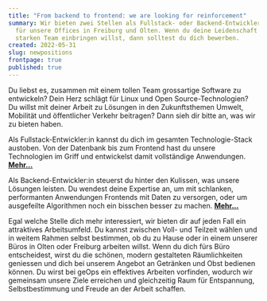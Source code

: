 ```yaml
---
title: "From backend to frontend: we are looking for reinforcement"
summary: Wir bieten zwei Stellen als Fullstack- oder Backend-Entwickler:innen
  für unsere Offices in Freiburg und Olten. Wenn du deine Leidenschaft in einem
  starken Team einbringen willst, dann solltest du dich bewerben.
created: 2022-05-31
slug: newpositions
frontpage: true
published: true
---
```

Du liebst es, zusammen mit einem tollen Team grossartige Software zu entwickeln? Dein Herz schlägt für Linux und Open Source-Technologien? Du willst mit deiner Arbeit zu Lösungen in den Zukunftsthemen Umwelt, Mobilität und öffentlicher Verkehr beitragen? Dann sieh dir bitte an, was wir zu bieten haben.

Als Fullstack-Entwickler:in kannst du dich im gesamten Technologie-Stack austoben. Von der Datenbank bis zum Frontend hast du unsere Technologien im Griff und entwickelst damit vollständige Anwendungen. **[Mehr...](/karriere/fullstack-entwickler)**

Als Backend-Entwickler:in steuerst du hinter den Kulissen, was unsere Lösungen leisten. Du wendest deine Expertise an, um mit schlanken, performanten Anwendungen Frontends mit Daten zu versorgen, oder um ausgefeilte Algorithmen noch ein bisschen besser zu machen. **[Mehr...](/karriere/backend-developer)**

Egal welche Stelle dich mehr interessiert, wir bieten dir auf jeden Fall ein attraktives Arbeitsumfeld. Du kannst zwischen Voll- und Teilzeit wählen und in weitem Rahmen selbst bestimmen, ob du zu Hause oder in einem unserer Büros in Olten oder Freiburg arbeiten willst. Wenn du dich fürs Büro entscheidest, wirst du die schönen, modern gestalteten Räumlichkeiten geniessen und dich bei unserem Angebot an Getränken und Obst bedienen können. Du wirst bei geOps ein effektives Arbeiten vorfinden, wodurch wir gemeinsam unsere Ziele erreichen und gleichzeitig Raum für Entspannung, Selbstbestimmung und Freude an der Arbeit schaffen.
